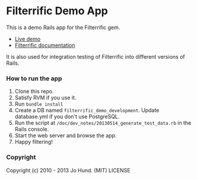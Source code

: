 Filterrific Demo App
====================

This is a demo Rails app for the Filterrific gem.

* [Live demo](http://filterrific-demo.herokuapp.com)
* [Filterrific documentation](http://filterrific.clearcove.ca)

It is also used for integration testing of Filterrific into different versions
of Rails.

### How to run the app

1. Clone this repo.
2. Satisfy RVM if you use it.
3. Run `bundle install`
4. Create a DB named `filterrific_demo_development`. Update database.yml if you don't use PostgreSQL.
5. Run the script at `/doc/dev_notes/20130514_generate_test_data.rb` in the Rails console.
6. Start the web server and browse the app.
7. Happy filtering!

### Copyright

Copyright (c) 2010 - 2013 Jo Hund. (MIT) LICENSE
